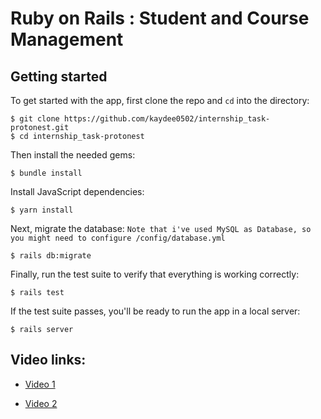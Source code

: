 # Ruby on Rails : Student and Course Management


## Getting started

To get started with the app, first clone the repo and `cd` into the directory:

```
$ git clone https://github.com/kaydee0502/internship_task-protonest.git 
$ cd internship_task-protonest
```

Then install the needed gems:

```
$ bundle install
```

Install JavaScript dependencies:

```
$ yarn install
```

Next, migrate the database:
`Note that i've used MySQL as Database, so you might need to configure /config/database.yml`

```
$ rails db:migrate
```

Finally, run the test suite to verify that everything is working correctly:

```
$ rails test
```

If the test suite passes, you'll be ready to run the app in a local server:

```
$ rails server
```


## Video links:

+ [Video 1](https://drive.google.com/file/d/1qEHX4FatmdbgbLCZe6QlqukvRXmW5tWN/view?usp=sharing)

+ [Video 2](https://drive.google.com/file/d/1riO38Y_UdJ-PyKZWwTOnr_I67V_TlCY5/view?usp=sharing)
